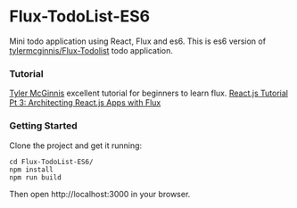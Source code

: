 # Flux-TodoList-ES6
Mini todo application using React, Flux and es6.
This is es6 version of [tylermcginnis/Flux-Todolist](https://github.com/tylermcginnis/Flux-Todolist) todo application.

### Tutorial
[Tyler McGinnis](https://github.com/tylermcginnis) excellent tutorial for beginners to learn flux.
[React.js Tutorial Pt 3: Architecting React.js Apps with Flux](http://tylermcginnis.com/reactjs-tutorial-pt-3-architecting-react-js-apps-with-flux/)

### Getting Started
Clone the project and get it running:

```
cd Flux-TodoList-ES6/
npm install
npm run build
```

Then open http://localhost:3000 in your browser.
